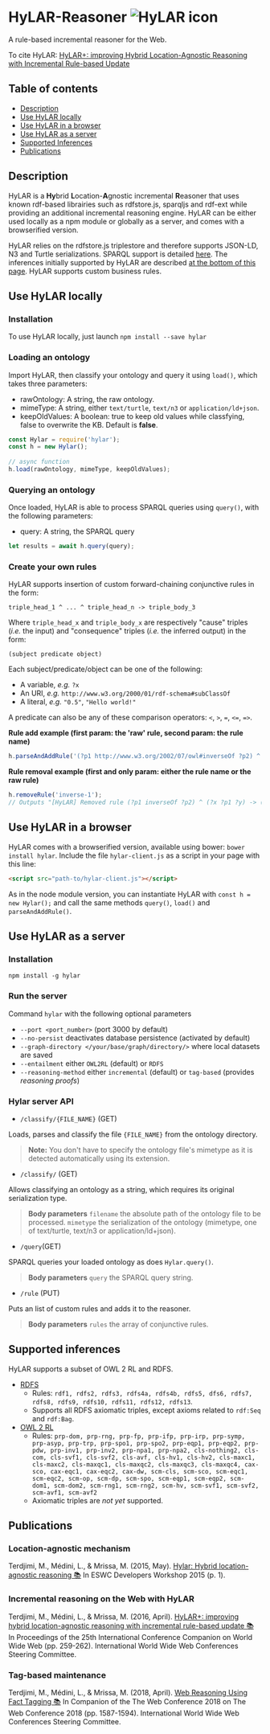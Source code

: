 # HyLAR-Reasoner ![HyLAR icon](https://raw.githubusercontent.com/ucbl/HyLAR-Reasoner/master/hylar-icon.png) 

A rule-based incremental reasoner for the Web.

To cite HyLAR: [HyLAR+: improving Hybrid Location-Agnostic Reasoning
with Incremental Rule-based Update](https://hal.archives-ouvertes.fr/hal-01276558/file/Demo_www2016.pdf)

## Table of contents

- [Description](#description)
- [Use HyLAR locally](#use-hylar-locally)
- [Use HyLAR in a browser](#use-hylar-in-a-browser)
- [Use HyLAR as a server](#use-hylar-as-a-server)
- [Supported Inferences](#supported-inferences)
- [Publications](#publications)


## Description

HyLAR is a **Hy**brid **L**ocation-**A**gnostic incremental **R**easoner that uses known rdf-based librairies such as rdfstore.js, sparqljs and rdf-ext while providing an additional incremental reasoning engine. HyLAR can be either used locally as a npm module or globally as a server, and comes with a browserified version.

HyLAR relies on the rdfstore.js triplestore and therefore supports JSON-LD, N3 and Turtle serializations.
SPARQL support is detailed [here](https://github.com/antoniogarrote/rdfstore-js#sparql-support). The inferences initially supported by HyLAR are described [at the bottom of this page](#supported-inferences). HyLAR supports custom business rules.

## Use HyLAR locally

### Installation

To use HyLAR locally, just launch
`npm install --save hylar`

### Loading an ontology

Import HyLAR, then classify your ontology and query it using `load()`,
which takes three parameters:
- rawOntology: A string, the raw ontology.
- mimeType: A string, either `text/turtle`, `text/n3` or `application/ld+json`.
- keepOldValues: A boolean: true to keep old values while classfying, false to overwrite the KB. Default is **false**.

```javascript
const Hylar = require('hylar');
const h = new Hylar();
    
// async function
h.load(rawOntology, mimeType, keepOldValues);
```

### Querying an ontology

Once loaded, HyLAR is able to process SPARQL queries using `query()`, with the following parameters:

- query: A string, the SPARQL query

```javascript
let results = await h.query(query);
```

### Create your own rules

HyLAR supports insertion of custom forward-chaining conjunctive rules in the form:
```
triple_head_1 ^ ... ^ triple_head_n -> triple_body_3
```
Where `triple_head_x` and `triple_body_x` are respectively "cause" triples (*i.e.* the input) and "consequence" triples (*i.e.* the inferred output) in the form:
```
(subject predicate object)
```
Each subject/predicate/object can be one of the following:
- A variable, *e.g.* `?x`
- An URI, *e.g.* `http://www.w3.org/2000/01/rdf-schema#subClassOf`
- A literal, *e.g.* `"0.5"`, `"Hello world!"`

A predicate can also be any of these comparison operators: `<`, `>`, `=`, `<=`, `=>`.

**Rule add example (first param: the 'raw' rule, second param: the rule name)**

```javascript
h.parseAndAddRule('(?p1 http://www.w3.org/2002/07/owl#inverseOf ?p2) ^ (?x ?p1 ?y) -> (?y ?p2 ?x)', 'inverse-1');
```
**Rule removal example (first and only param: either the rule name or the raw rule)**

```javascript
h.removeRule('inverse-1');
// Outputs "[HyLAR] Removed rule (?p1 inverseOf ?p2) ^ (?x ?p1 ?y) -> (?y ?p2 ?x)" if succeeded.
```

## Use HyLAR in a browser

HyLAR comes with a browserified version, available using bower: `bower install hylar`. Include the file `hylar-client.js` as a script in your page with this line:
```html
<script src="path-to/hylar-client.js"></script>
```
As in the node module version, you can instantiate HyLAR with `const h = new Hylar();` and call the same methods `query()`, `load()` and `parseAndAddRule()`.

## Use HyLAR as a server

### Installation

`npm install -g hylar`

### Run the server

Command `hylar` with the following optional parameters

- `--port <port_number>` (port 3000 by default)
- `--no-persist` deactivates database persistence (activated by default)
- `--graph-directory </your/base/graph/directory/>` where local datasets are saved
- `--entailment` either ```OWL2RL``` (default) or ```RDFS```
- `--reasoning-method` either `incremental` (default) or `tag-based` (provides *reasoning proofs*)

### Hylar server API

- `/classify/{FILE_NAME}` (GET)

Loads, parses and classify the file `{FILE_NAME}` from the ontology directory.
> **Note:** You don't have to specify the ontology file's mimetype as it is detected automatically using its extension.

- `/classify/` (GET)

Allows classifying an ontology as a string, which requires its original serialization type.
> **Body parameters** 
>`filename` the absolute path of the ontology file to be processed.
> `mimetype` the serialization of the ontology (mimetype, one of text/turtle, text/n3 or application/ld+json).

- `/query`(GET)

SPARQL queries your loaded ontology as does `Hylar.query()`.

> **Body parameters**
> `query` the SPARQL query string.

- `/rule` (PUT)

Puts an list of custom rules and adds it to the reasoner.

> **Body parameters**
> `rules` the array of conjunctive rules.

## Supported inferences

HyLAR supports a subset of OWL 2 RL and RDFS.
- [RDFS](https://www.w3.org/TR/rdf-mt/#RDFSRules)
    - Rules:
`rdf1, rdfs2, rdfs3, rdfs4a, rdfs4b, rdfs5, dfs6, rdfs7, rdfs8, rdfs9, rdfs10, rdfs11, rdfs12, rdfs13`.
    - Supports all RDFS axiomatic triples, except axioms related to `rdf:Seq` and `rdf:Bag`.    
- [OWL 2 RL](https://www.w3.org/TR/owl2-profiles/#Reasoning_in_OWL_2_RL_and_RDF_Graphs_using_Rules)
    - Rules: `prp-dom, prp-rng, prp-fp, prp-ifp, prp-irp, prp-symp, prp-asyp, prp-trp, prp-spo1, prp-spo2, prp-eqp1, prp-eqp2, prp-pdw, prp-inv1, prp-inv2, prp-npa1, prp-npa2, cls-nothing2, cls-com, cls-svf1, cls-svf2, cls-avf, cls-hv1, cls-hv2, cls-maxc1, cls-maxc2, cls-maxqc1, cls-maxqc2, cls-maxqc3, cls-maxqc4, cax-sco, cax-eqc1, cax-eqc2, cax-dw, scm-cls, scm-sco, scm-eqc1, scm-eqc2, scm-op, scm-dp, scm-spo, scm-eqp1, scm-eqp2, scm-dom1, scm-dom2, scm-rng1, scm-rng2, scm-hv, scm-svf1, scm-svf2, scm-avf1, scm-avf2`
    - Axiomatic triples are *not yet* supported.

## Publications

### Location-agnostic mechanism

Terdjimi, M., Médini, L., & Mrissa, M. (2015, May). [Hylar: Hybrid location-agnostic reasoning 📚](https://hal.archives-ouvertes.fr/hal-01154549/file/hylar.pdf) In ESWC Developers Workshop 2015 (p. 1).

### Incremental reasoning on the Web with HyLAR

Terdjimi, M., Médini, L., & Mrissa, M. (2016, April). [HyLAR+: improving hybrid location-agnostic reasoning with incremental rule-based update 📚](https://hal.archives-ouvertes.fr/hal-01276558/file/Demo_www2016.pdf) In Proceedings of the 25th International Conference Companion on World Wide Web (pp. 259-262). International World Wide Web Conferences Steering Committee. 

### Tag-based maintenance

Terdjimi, M., Médini, L., & Mrissa, M. (2018, April). [Web Reasoning Using Fact Tagging 📚](http://mmrissa.perso.univ-pau.fr/pub/Accepted-papers/2018-TheWebConf-RoD.pdf) In Companion of the The Web Conference 2018 on The Web Conference 2018 (pp. 1587-1594). International World Wide Web Conferences Steering Committee.

